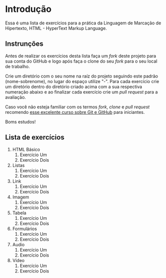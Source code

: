 # Introdução

Essa é uma lista de exercícios para a prática da Linguagem de Marcação de Hipertexto, HTML - HyperText Markup Language.

## Instrunções

Antes de realizar os exercícios desta lista faça um *fork* deste projeto para sua conta do GitHub e logo após faça
o clone do seu *fork* para o seu local de trabalho. 

Crie um diretório com o seu nome na raíz do projeto seguindo este padrão (nome-sobrenome), no lugar do espaço utilize "-". Para cada exercício 
crie um diretório dentro do diretório criado acima com a sua respectiva numeração abaixo e ao finalizar cada exercício crie um *pull request* para a avaliação.

Caso você não esteja familiar com os termos *fork*, *clone* e *pull request* recomendo 
[esse excelente curso sobre Git e GitHub](http://willianjusten.teachable.com/p/git-e-github-para-iniciantes) para iniciantes.

Boms estudos!

## Lista de exercícios

1. HTML Básico
	1. Exercício Um
	1. Exercício Dois
1. Listas
	1. Exercício Um
	1. Exercício Dois
1. Link
	1. Exercício Um
	1. Exercício Dois
1. Imagem
	1. Exercício Um
	1. Exercício Dois
1. Tabela
	1. Exercício Um
	1. Exercício Dois
1. Formulários
	1. Exercício Um
	1. Exercício Dois
1. Audio
	1. Exercício Um
	1. Exercício Dois
1. Vídeo
	1. Exercício Um
	1. Exercício Dois

